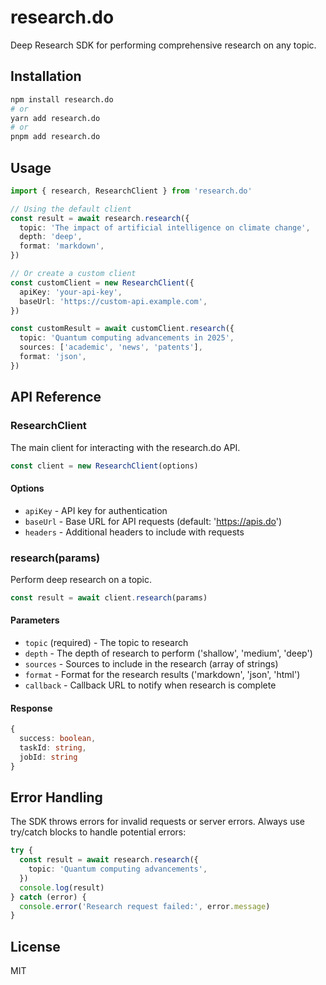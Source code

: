 # research.do

Deep Research SDK for performing comprehensive research on any topic.

## Installation

```bash
npm install research.do
# or
yarn add research.do
# or
pnpm add research.do
```

## Usage

```typescript
import { research, ResearchClient } from 'research.do'

// Using the default client
const result = await research.research({
  topic: 'The impact of artificial intelligence on climate change',
  depth: 'deep',
  format: 'markdown',
})

// Or create a custom client
const customClient = new ResearchClient({
  apiKey: 'your-api-key',
  baseUrl: 'https://custom-api.example.com',
})

const customResult = await customClient.research({
  topic: 'Quantum computing advancements in 2025',
  sources: ['academic', 'news', 'patents'],
  format: 'json',
})
```

## API Reference

### ResearchClient

The main client for interacting with the research.do API.

```typescript
const client = new ResearchClient(options)
```

#### Options

- `apiKey` - API key for authentication
- `baseUrl` - Base URL for API requests (default: 'https://apis.do')
- `headers` - Additional headers to include with requests

### research(params)

Perform deep research on a topic.

```typescript
const result = await client.research(params)
```

#### Parameters

- `topic` (required) - The topic to research
- `depth` - The depth of research to perform ('shallow', 'medium', 'deep')
- `sources` - Sources to include in the research (array of strings)
- `format` - Format for the research results ('markdown', 'json', 'html')
- `callback` - Callback URL to notify when research is complete

#### Response

```typescript
{
  success: boolean,
  taskId: string,
  jobId: string
}
```

## Error Handling

The SDK throws errors for invalid requests or server errors. Always use try/catch blocks to handle potential errors:

```typescript
try {
  const result = await research.research({
    topic: 'Quantum computing advancements',
  })
  console.log(result)
} catch (error) {
  console.error('Research request failed:', error.message)
}
```

## License

MIT
